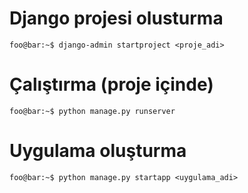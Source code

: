 # Django projesi olusturma
```properties
foo@bar:~$ django-admin startproject <proje_adi>
```
# Çalıştırma (proje içinde)
```properties
foo@bar:~$ python manage.py runserver
```
# Uygulama oluşturma
```properties
foo@bar:~$ python manage.py startapp <uygulama_adi>
```
